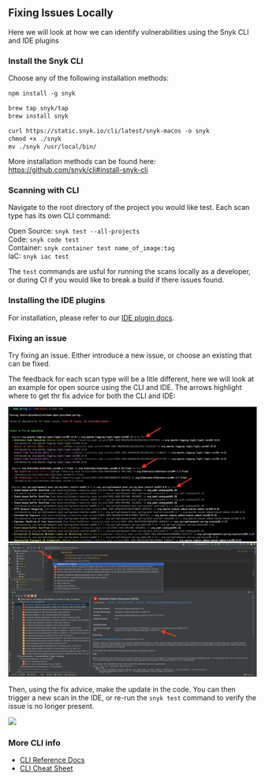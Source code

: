 ## Fixing Issues Locally

Here we will look at how we can identify vulnerabilities using the Snyk CLI and IDE plugins

### Install the Snyk CLI
Choose any of the following installation methods:
```
npm install -g snyk
```
```
brew tap snyk/tap
brew install snyk
```
```
curl https://static.snyk.io/cli/latest/snyk-macos -o snyk
chmod +x ./snyk
mv ./snyk /usr/local/bin/
```
More installation methods can be found here: https://github.com/snyk/cli#install-snyk-cli

### Scanning with CLI

Navigate to the root directory of the project you would like test. Each scan type has its own CLI command:

Open Source: `snyk test --all-projects` <br>
Code: `snyk code test` <br>
Container: `snyk container test name_of_image:tag` <br>
IaC: `snyk iac test`

The `test` commands are usful for running the scans locally as a developer, or during CI if you would like to break a build if there issues found. 

### Installing the IDE plugins

For installation, please refer to our [IDE plugin docs](https://docs.snyk.io/integrations/ide-tools).

### Fixing an issue

Try fixing an issue. Either introduce a new issue, or choose an existing that can be fixed.

The feedback for each scan type will be a litle different, here we will look at an example for open source using the CLI and IDE. The arrows highlight where to get thr fix advice for both the CLI and IDE:

<img width="900" src="https://github.com/dylansnyk/poc-getting-started/blob/main/assets/cli-fix.png">

<img width="900" src="https://github.com/dylansnyk/poc-getting-started/blob/main/assets/ide-fix.png">

Then, using the fix advice, make the update in the code. You can then trigger a new scan in the IDE, or re-run the `snyk test` command to verify the issue is no longer present.

<img width="800" src="https://github.com/dylansnyk/poc-getting-started/blob/main/assets/run-ide.gif">

### More CLI info

* [CLI Reference Docs](https://docs.snyk.io/snyk-cli/cli-reference)
* [CLI Cheat Sheet](https://res.cloudinary.com/snyk/image/upload/v1664236143/cheat-sheets/cheat-sheet-snyk-cli-v3.pdf)
